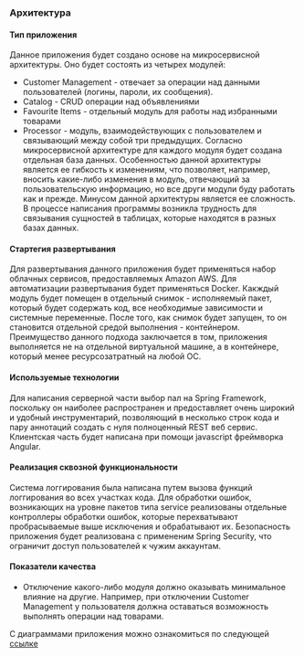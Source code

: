 ### Архитектура
  #### Тип приложения
   Данное приложения будет создано основе на микросервисной архитектуры. Оно будет состоять из четырех модулей: <br>
   - Customer Management - отвечает за операции над данными пользователей (логины, пароли, их сообщения). 
  - Сatalog - CRUD операции над объявлениями
  - Favourite Items - отдельный модуль для работы над избранными товарами
  - Processor - модуль, взаимодействующих с пользователем и связывающий между собой три предыдущих.
 Согласно микросервисной архитектуре для каждого модуля будет создана отдельная база данных.
 Особенностью данной архитектуры является ее гибкость к изменениям, что позволяет, например, вносить какие-либо изменения в модуль, отвечающий за пользовательскую информацию, но все други модули буду работать как и прежде. Минусом данной архитектуры является ее сложность. В процессе написания программы возникла трудность для связывания сущностей в таблицах, которые находятся в разных базах данных.
 
#### Стартегия развертывания
 Для развертывания данного приложения будет применяться набор облачных сервисов, предоставляемых Amazon AWS. Для автоматизации развертывания будет применяться Docker. Какждый модуль будет помещен в отдельный снимок - исполняемый пакет, который будет содержать код, все необходимые зависимости и системные переменные. После того, как снимок будет запущен, то он становится отдельной средой выполнения - контейнером. Преимущество данного подхода заключается в том, приложения выполняется не на отдельной виртуальной машине, а в контейнере, который менее ресурсозатратный на любой ОС.

#### Используемые технологии
  Для написания серверной части выбор пал на Spring Framework, поскольку он наиболее распространен и предоставляет очень широкий и удобный инструментарий, позволяющий в несколько строк кода и пару аннотаций создать с нуля полноценный REST веб сервис. Клиентская часть будет написана при помощи javascript фреймворка Angular.
  
#### Реализация сквозной функциональности
  Система логгирования была написана путем вызова функций логгирования во всех участках кода. Для обработки ошибок, возникающих на уровне пакетов типа service реализованы отдельные контроллеры обработки ошибок, которые перехватывают пробрасываемые выше исключения и обрабатывают их. Безопасность приложения будет реализована с примененим Spring Security, что ограничит доступ пользователей к чужим аккаунтам.
  
#### Показатели качества
 - Отключение какого-либо модуля должно оказывать минимальное влияние на другие. Например, при отключении Customer Management у пользователя должна оставаться возможность выполнять операции над товарами.


С диаграммами приложения можно ознакомиться по следующей [ссылке](https://github.com/steppbol/e-Ground/tree/master/Documentation/Diagrams)

